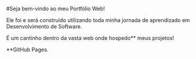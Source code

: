 
#Seja bem-vindo ao meu Portfólio Web! 

Ele foi e será construído utilizando toda minha jornada de aprendizado em Desenvolvimento de Software.
 
É um cantinho dentro da vasta web onde hospedo** meus projetos!


**GitHub Pages.


